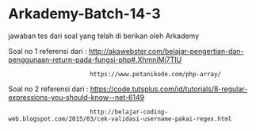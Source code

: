 # Arkademy-Batch-14-3

jawaban tes dari soal yang telah di berikan oleh Arkademy

Soal no 1 referensi dari : http://akawebster.com/belajar-pengertian-dan-penggunaan-return-pada-fungsi-php#.XhmniMj7TIU

                           https://www.petanikode.com/php-array/
                           
                           
Soal no 2 referensi dari : https://code.tutsplus.com/id/tutorials/8-regular-expressions-you-should-know--net-6149

                           http://belajar-coding-web.blogspot.com/2015/03/cek-validasi-username-pakai-regex.html
 
